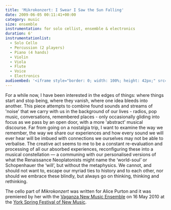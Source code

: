 ```yaml
---
title: 'Mikrokonzert: I Swear I Saw the Sun Falling'
date: 2009-06-05 00:11:41+00:00
category: music
size: ensemble
instrumentation: for solo cellist, ensemble & electronics
duration: 6'
instrumentationlist:
  - Solo Cello
  - Percussion (2 players)
  - Piano (4 hands)
  - Violin
  - Viola
  - Flute
  - Voice
  - Electronics
audioembed: '<iframe style="border: 0; width: 100%; height: 42px;" src="http://bandcamp.com/EmbeddedPlayer/track=2390878916/size=small/bgcol=ffffff/linkcol=0687f5/transparent=true/" seamless><a href="http://hear.chrisswithinbank.net/track/mikrokonzert-i-swear-i-saw-the-sun-falling">Mikrokonzert: I Swear I Saw the Sun Falling by Vaganza</a></iframe>'
---
```


For a while now, I have been interested in the edges of things: where things start and stop being, where they vanish, where one idea bleeds into another. This piece attempts to combine found sounds and streams of 'noise' that we carry with us in the background of our lives - radios, pop music, conversations, remembered places - only occasionally gliding into focus as we pass by an open door, with a more 'abstract' musical discourse. Far from going on a nostalgia trip, I want to examine the way we remember, the way we share our experiences and how every sound we will ever hear will be imbued with connections we ourselves may not be able to verbalise. The creative act seems to me to be a constant re-evaluation and processing of all our absorbed experiences, reconfiguring these into a musical constellation — a communing with our personalised versions of what the Renaissance Neoplatonists might name the ‘world-soul’ or Schopenhauer the ‘will’, but without the metaphysics. We cannot, and should not want to, escape our myriad ties to history and to each other, nor should we embrace these blindly, but always go on thinking, thinking and rethinking.

The cello part of _Mikrokonzert_ was written for Alice Purton and it was premiered by her with the [Vaganza New Music Ensemble](http://www.vaganza.manchester.ac.uk/) on 16 May 2010 at the [York Spring Festival of New Music](http://www.yorkspringfestival.co.uk/).
